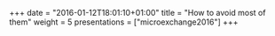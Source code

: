 +++
date = "2016-01-12T18:01:10+01:00"
title = "How to avoid most of them"
weight = 5
presentations = ["microexchange2016"]
+++
